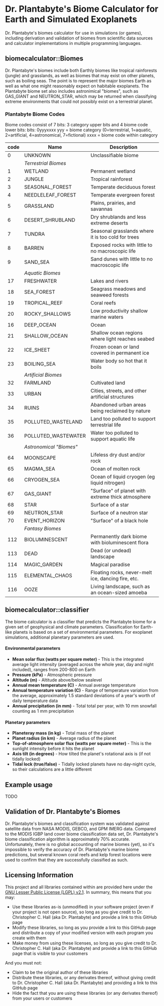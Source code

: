 # Dr. Plantabyte's Biome Calculator for Earth and Simulated Exoplanets
Dr. Plantabyte's biomes calculator for use in simulations (or games), including derivation and validation of biomes from scientific data sources and calculator implementations in multiple programming languages.

## biomecalculator::Biomes
Dr. Plantabyte's biomes include both Earthly biomes like tropical rainforests (jungle) and grasslands, as well as biomes that may exist on other planets, such as boiling seas. The point is to represent the major biomes Earth as well as what one might reasonably expect on habitable exoplanets. The Plantabyte biome set also includes astronimical "biomes", such as GAS_GIANT and NEUTRON_STAR, which may be returned when classifying extreme environments that could not possibly exist on a terrestrial planet.

### Plantabyte Biome Codes
Biome codes consist of 7 bits: 3 category upper bits and 4 biome code lower bits:
bits: 0yyyxxxx
yyy = biome category (0=terrestrial, 1=aquatic, 2=artificial, 4=astronomical, 7=fictional)
xxxx = biome code within category

| code |Name             |Description                                       |
|------|-----------------|--------------------------------------------------|
|    0 |UNKNOWN          |Unclassifiable biome                              |
|      | *Terrestrial Biomes* |                                             |
|    1 |WETLAND          |Permanent wetland                                 |
|    2 |JUNGLE           |Tropical rainforest                               |
|    3 |SEASONAL_FOREST  |Temperate deciduous forest                        |
|    4 |NEEDLELEAF_FOREST|Temperate evergreen forest                        |
|    5 |GRASSLAND        |Plains, prairies, and savannas                    |
|    6 |DESERT_SHRUBLAND |Dry shrublands and less extreme deserts           |
|    7 |TUNDRA           |Seasonal grasslands where it is too cold for trees|
|    8 |BARREN           |Exposed rocks with little to no macroscopic life  |
|    9 |SAND_SEA         |Sand dunes with little to no macroscopic life     |
|      | *Aquatic Biomes*|                                                  |
|   17 |FRESHWATER       |Lakes and rivers                                  |
|   18 |SEA_FOREST       |Seagrass meadows and seaweed forests              |
|   19 |TROPICAL_REEF    |Coral reefs                                       |
|   20 |ROCKY_SHALLOWS   |Low productivity shallow marine waters            |
|   16 |DEEP_OCEAN       |Ocean                                             |
|   21 |SHALLOW_OCEAN    |Shallow ocean regions where light reaches seabed  |
|   22 |ICE_SHEET        |Frozen ocean or land covered in permanent ice     |
|   23 |BOILING_SEA      |Water body so hot that it boils                   |
|      | *Artificial Biomes* |                                              |
|   32 |FARMLAND         |Cultivated land                                   |
|   33 |URBAN            |Cities, streets, and other artificial structures  |
|   34 |RUINS            |Abandoned urban areas being reclaimed by nature   |
|   35 |POLLUTED_WASTELAND|Land too polluted to support terrestrial life    |
|   36 |POLLUTED_WASTEWATER|Water too polluted to support aquatic life      |
|      | *Astronomical "Biomes"* |                                          |
|   64 |MOONSCAPE        |Lifeless dry dust and/or rock                     |
|   65 |MAGMA_SEA        |Ocean of molten rock                              |
|   66 |CRYOGEN_SEA      |Ocean of liquid cryogen (eg liquid nitrogen)      |
|   67 |GAS_GIANT        |"Surface" of planet with extreme thick atmosphere |
|   68 |STAR             |Surface of a star                                 |
|   69 |NEUTRON_STAR     |Surface of a neutron star                         |
|   70 |EVENT_HORIZON    |"Surface" of a black hole                         |
|      | *Fantasy Biomes*|                                                  |
|  112 |BIOLUMINESCENT   |Permanently dark biome with bioluminescent flora  |
|  113 |DEAD             |Dead (or undead) landscape                        |
|  114 |MAGIC_GARDEN     |Magical paradise                                  |
|  115 |ELEMENTAL_CHAOS  |Floating rocks, never-melt ice, dancing fire, etc.|
|  116 |OOZE             |Living landscape, such as an ocean-sized amoeba   |

## biomecalculator::classifier
The biome calculator is a classifier that predicts the Plantabyte biome for a given set of geophysical and climate parameters. Classification for Earth-like planets is based on a set of environmental parameters. For exoplanet simulations, additional planetary parameters are used.

#### Environmental parameters
* **Mean solar flux (watts per square meter)** - This is the integrated average light intensity (averaged across the whole year, day and night included), ranges from 200-800 on Earth
* **Pressure (kPa)** - Atmospheric pressure
* **Altitude (m)** - Altitude above/below sealevel
* **Annual mean temperature (C)** - Annual average temperature
* **Annual temperature variation (C)** - Range of temperature variation from the average, approximately 1.5 standard deviations of a year's worth of daily temperature data
* **Annual precipitation (in mm)** - Total total per year, with 10 mm snowfall counting as 1 mm precipitation

#### Planetary parameters
* **Planeteray mass (in kg)** - Total mass of the planet
* **Planet radius (in km)** - Average radius of the planet
* **Top-of-atmosphere solar flux (watts per square meter)** - This is the sunlight intensity before it hits the planet
* **Axis tilt (in degrees)** - How tilted the planet's rotational axis is (if not tidally locked)
* **Tidal lock (true/false)** - Tidally locked planets have no day-night cycle, so their calculations are a little different

## Example usage
TODO

## Validation of Dr. Plantabyte's Biomes
Dr. Plantabyte's biomes and classification system was validated against satellite data from NASA MODIS, GEBCO, and GPM IMERG data. Compared to the MODIS IGBP land cover biome classification data set, Dr. Plantabyte's biome classification algorithm is approximately 70% accurate. Unfortunately, there is no global accounting of marine biomes (yet), so it's impossible to verify the accuracy of Dr. Plantabyte's marine biome predictions, but several known coral reefs and kelp forest locations were used to confirm that they are successfully classified as such.

## Licensing Information
This project and all libraries contained within are provided here under the [GNU Lesser Public License (LGPL) v2.1](https://opensource.org/licenses/LGPL-2.1). In summary, this means that you may:

* Use these libraries as-is (unmodified) in your software project (even if your project is not open source), so long as you give credit to Dr. Christopher C. Hall (aka Dr. Plantabyte) and provide a link to this GitHub page
* Modify these libraries, so long as you provide a link to this GitHub page and distribute a copy of your modified version with each program you create with them
* Make money from using these licenses, so long as you give credit to Dr. Christopher C. Hall (aka Dr. Plantabyte) and provide a link to this GitHub page that is visible to your customers

And you must not:
* Claim to be the original author of these libraries
* Distribute these libraries, or any derivates thereof, without giving credit to Dr. Christopher C. Hall (aka Dr. Plantabyte) and providing a link to this GitHub page
* Hide the fact that you are using these libraries (or any derivates thereof) from your users or customers

